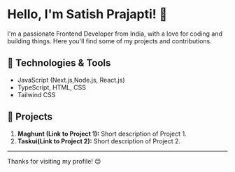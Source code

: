 # Hello, I'm Satish Prajapti! 👋 

I'm a passionate Frontend Developer from India, with a love for coding and building things. Here you'll find some of my projects and contributions.

## 🔧 Technologies & Tools

- JavaScript (Next.js,Node.js, React.js)
- TypeScript, HTML, CSS
- Tailwind CSS



## 🚀 Projects

1. **Maghunt (Link to Project 1):** Short description of Project 1.
2. **Taskui(Link to Project 2):** Short description of Project 2.
   <!-- Add more projects as needed -->
<!---
## 📫 How to Reach Me

- LinkedIn: [Your LinkedIn Profile](Link to LinkedIn)
- Twitter: [@YourTwitterHandle](Link to Twitter)
- Email: [Your Email](mailto:you@example.com)
-->

<!--
## 💬 Let's Connect

Feel free to reach out if you have any questions or just want to chat! I'm always open to interesting discussions and collaboration.

## 🌟 Fun Fact

[Share a fun fact about yourself]
--->
---


Thanks for visiting my profile! 😊

